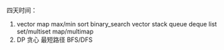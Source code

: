 <!--
 * @Author: MikyMing
 * @Date: 2020-10-13 21:35:41
 * @LastEditors: MikyMing
 * @LastEditTime: 2020-10-13 22:06:07
 * @Description: set
 * @Analysis: set
 * @FilePath: /c/计划.md
-->
四天时间：
1. vector map max/min sort binary_search vector stack queue deque list set/multiset map/multimap
2. DP 贪心 最短路径 BFS/DFS